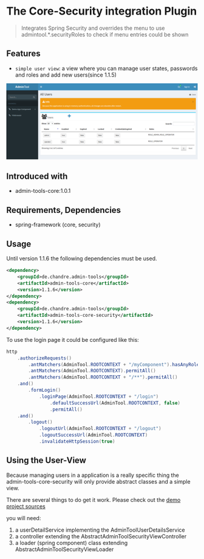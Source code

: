 # The Core-Security integration Plugin
> Integrates Spring Security and overrides the menu to use admintool.*.securityRoles to check if menu entries could be shown

## Features
* `simple user view`: a view where you can manage user states, passwords and roles and add new users(since 1.1.5)

![Preview image](doc/screen_userview_org.png?raw=true "AdminTool User-View UI")

## Introduced with
* admin-tools-core:1.0.1

## Requirements, Dependencies
* spring-framework (core, security)


## Usage
Until version 1.1.6 the following dependencies must be used. 
```xml
<dependency>
	<groupId>de.chandre.admin-tools</groupId>
	<artifactId>admin-tools-core</artifactId>
	<version>1.1.6</version>
</dependency>
<dependency>
	<groupId>de.chandre.admin-tools</groupId>
	<artifactId>admin-tools-core-security</artifactId>
	<version>1.1.6</version>
</dependency>
```


To use the login page it could be configured like this:
```java
http
	.authorizeRequests()
		.antMatchers(AdminTool.ROOTCONTEXT + "/myComponent").hasAnyRole("ADMIN", "USER")
		.antMatchers(AdminTool.ROOTCONTEXT).permitAll()
		.antMatchers(AdminTool.ROOTCONTEXT + "/**").permitAll()
	.and()
		.formLogin()
			.loginPage(AdminTool.ROOTCONTEXT + "/login")
				.defaultSuccessUrl(AdminTool.ROOTCONTEXT, false)
				.permitAll()
	.and()
		.logout()
			.logoutUrl(AdminTool.ROOTCONTEXT + "/logout")
			.logoutSuccessUrl(AdminTool.ROOTCONTEXT)
			.invalidateHttpSession(true)
```

## Using the User-View

Because managing users in a application is a really specific thing the admin-tools-core-security will only provide abstract classes and a simple view.

There are several things to do get it work. Please check out the [demo project sources](https://github.com/andrehertwig/admintool/tree/develop/admin-tools-demo-core/src/main/java/de/chandre/admintool/security)

you will need:
1. a userDetailService implementing the AdminToolUserDetailsService
2. a controller extending the AbstractAdminToolSecurityViewController
3. a loader (spring component) class extending AbstractAdminToolSecurityViewLoader
